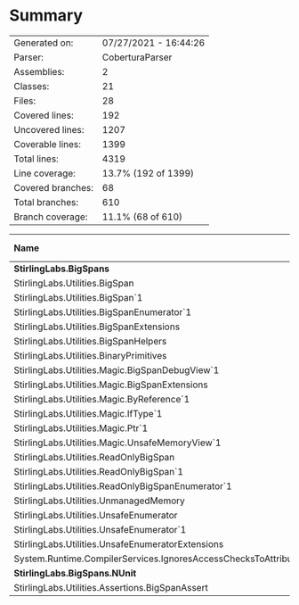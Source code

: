﻿# Summary
|||
|:---|:---|
| Generated on: | 07/27/2021 - 16:44:26 |
| Parser: | CoberturaParser |
| Assemblies: | 2 |
| Classes: | 21 |
| Files: | 28 |
| Covered lines: | 192 |
| Uncovered lines: | 1207 |
| Coverable lines: | 1399 |
| Total lines: | 4319 |
| Line coverage: | 13.7% (192 of 1399) |
| Covered branches: | 68 |
| Total branches: | 610 |
| Branch coverage: | 11.1% (68 of 610) |

|**Name**|**Covered**|**Uncovered**|**Coverable**|**Total**|**Line coverage**|**Covered**|**Total**|**Branch coverage**|
|:---|---:|---:|---:|---:|---:|---:|---:|---:|
|**StirlingLabs.BigSpans**|**190**|**1111**|**1301**|**6173**|**14.6%**|**68**|**610**|**11.1%**|
|StirlingLabs.Utilities.BigSpan|0|41|41|928|0%|0|14|0%|
|StirlingLabs.Utilities.BigSpan`1|114|90|204|928|55.8%|53|120|44.1%|
|StirlingLabs.Utilities.BigSpanEnumerator`1|0|9|9|48|0%|0|2|0%|
|StirlingLabs.Utilities.BigSpanExtensions|13|106|119|380|10.9%|4|58|6.8%|
|StirlingLabs.Utilities.BigSpanHelpers|17|398|415|941|4%|5|170|2.9%|
|StirlingLabs.Utilities.BinaryPrimitives|0|114|114|507|0%|0|84|0%|
|StirlingLabs.Utilities.Magic.BigSpanDebugView`1|0|7|7|37|0%|0|2|0%|
|StirlingLabs.Utilities.Magic.BigSpanExtensions|1|1|2|18|50%|0|0||
|StirlingLabs.Utilities.Magic.ByReference`1|3|1|4|56|75%|0|0||
|StirlingLabs.Utilities.Magic.IfType`1|2|10|12|54|16.6%|0|0||
|StirlingLabs.Utilities.Magic.Ptr`1|0|34|34|57|0%|0|18|0%|
|StirlingLabs.Utilities.Magic.UnsafeMemoryView`1|0|12|12|46|0%|0|2|0%|
|StirlingLabs.Utilities.ReadOnlyBigSpan|0|12|12|782|0%|0|8|0%|
|StirlingLabs.Utilities.ReadOnlyBigSpan`1|0|177|177|782|0%|0|102|0%|
|StirlingLabs.Utilities.ReadOnlyBigSpanEnumerator`1|0|9|9|48|0%|0|2|0%|
|StirlingLabs.Utilities.UnmanagedMemory|17|30|47|124|36.1%|3|10|30%|
|StirlingLabs.Utilities.UnsafeEnumerator|1|4|5|144|20%|0|0||
|StirlingLabs.Utilities.UnsafeEnumerator`1|17|22|39|144|43.5%|2|2|100%|
|StirlingLabs.Utilities.UnsafeEnumeratorExtensions|5|31|36|133|13.8%|1|16|6.2%|
|System.Runtime.CompilerServices.IgnoresAccessChecksToAttribute|0|3|3|16|0%|0|0||
|**StirlingLabs.BigSpans.NUnit**|**2**|**96**|**98**|**0**|**2%**|**0**|**0**|****|
|StirlingLabs.Utilities.Assertions.BigSpanAssert|2|96|98|0|2%|0|0||
